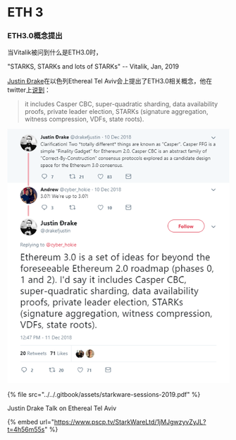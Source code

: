 # ETH 3

### ETH3.0概念提出

当Vitalik被问到什么是ETH3.0时，

"STARKS, STARKs and lots of STARKs" -- Vitalik, Jan, 2019

[Justin Ðrake](https://twitter.com/drakefjustin)在以色列Ethereal Tel Aviv会上提出了ETH3.0相关概念，他在twitter上[说到](https://twitter.com/drakefjustin/status/1072593728253104128)：

> it includes Casper CBC, super-quadratic sharding, data availability proofs, private leader election, STARKs \(signature aggregation, witness compression, VDFs, state roots\).

![](../../.gitbook/assets/eth3.0-talk.png)

{% file src="../../.gitbook/assets/starkware-sessions-2019.pdf" %}

Justin Drake Talk on Ethereal Tel Aviv

{% embed url="https://www.pscp.tv/StarkWareLtd/1jMJgwzyvZyJL?t=4h56m55s" %}







